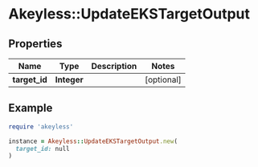 # Akeyless::UpdateEKSTargetOutput

## Properties

| Name | Type | Description | Notes |
| ---- | ---- | ----------- | ----- |
| **target_id** | **Integer** |  | [optional] |

## Example

```ruby
require 'akeyless'

instance = Akeyless::UpdateEKSTargetOutput.new(
  target_id: null
)
```

